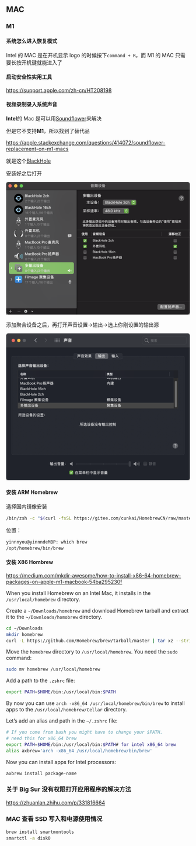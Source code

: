 ## MAC

### M1

#### 系统怎么进入恢复模式

Intel 的 MAC 是在开机显示 logo 的时候按下`command + R`，而 M1 的 MAC 只需要长按开机键就能进入了

#### 启动安全性实用工具

https://support.apple.com/zh-cn/HT208198

#### 视频录制录入系统声音

**Intel**的 Mac 是可以用[Soundflower](https://github.com/mattingalls/Soundflower/releases/tag/2.0b2)来解决

但是它不支持**M1**，所以找到了替代品

https://apple.stackexchange.com/questions/414072/soundflower-replacement-on-m1-macs

就是这个[BlackHole](https://existential.audio/blackhole/)

安装好之后打开

![](../../../../public/img/20210425192156.png)

添加聚合设备之后，再打开声音设置->输出->选上你刚设置的输出源

![](../../../../public/img/20210425192756.png)

#### 安装 ARM Homebrew

选择国内镜像安装

```bash
/bin/zsh -c "$(curl -fsSL https://gitee.com/cunkai/HomebrewCN/raw/master/Homebrew.sh)"
```

位置：

```bash
yinnnyou@yinnndeMBP: which brew
/opt/homebrew/bin/brew
```

#### 安装 X86 Hombrew

https://medium.com/mkdir-awesome/how-to-install-x86-64-homebrew-packages-on-apple-m1-macbook-54ba295230f

When you install Homebrew on an Intel Mac, it installs in the `/usr/local/homebrew` directory.

Create a `~/Downloads/homebrew` and download Homebrew tarball and extract it to the `~/Downloads/homobrew` directory.

```bash
cd ~/Downloads
mkdir homebrew
curl -L https://github.com/Homebrew/brew/tarball/master | tar xz --strip 1 -C homebrew
```

Move the `homebrew` directory to `/usr/local/homebrew`. You need the `sudo` command:

```bash
sudo mv homebrew /usr/local/homebrew
```

Add a path to the `.zshrc` file:

```bash
export PATH=$HOME/bin:/usr/local/bin:$PATH
```

By now you can use `arch -x86_64 /usr/local/homebrew/bin/brew` to install apps to the `/usr/local/homebrew/Cellar` directory.

Let’s add an alias and path in the `~/.zshrc` file:

```bash
# If you come from bash you might have to change your $PATH.
# need this for x86_64 brew
export PATH=$HOME/bin:/usr/local/bin:$PATH# for intel x86_64 brew
alias axbrew='arch -x86_64 /usr/local/homebrew/bin/brew'
```

Now you can install apps for Intel processors:

```bash
axbrew install package-name
```

### 关于 Big Sur 没有权限打开应用程序的解决方法

https://zhuanlan.zhihu.com/p/331816664

### MAC 查看 SSD 写入和电源使用情况

```bash
brew install smartmontools
smartctl -a disk0
```
